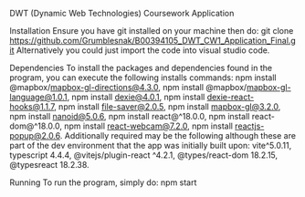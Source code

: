 DWT (Dynamic Web Technologies) Coursework Application

Installation Ensure you have git installed on your machine then do: git clone https://github.com/Grumblesnak/B00394105_DWT_CW1_Application_Final.git
Alternatively you could just import the code into visual studio code.

Dependencies To install the packages and dependencies found in the program, you can execute the following installs commands: npm install @mapbox/mapbox-gl-directions@4.3.0, npm install @mapbox/mapbox-gl-language@1.0.1, npm install dexie@4.0.1, npm install dexie-react-hooks@1.1.7, npm install file-saver@2.0.5, npm install mapbox-gl@3.2.0, npm install nanoid@5.0.6, npm install react@^18.0.0, npm install react-dom@^18.0.0, npm install react-webcam@7.2.0, npm install reactjs-popup@2.0.6. Additionally required may be the following although these are part of the dev environment that the app was initially built upon: vite^5.0.11, typescript 4.4.4, @vitejs/plugin-react ^4.2.1, @types/react-dom 18.2.15, @typesreact 18.2.38.

Running To run the program, simply do: npm start
